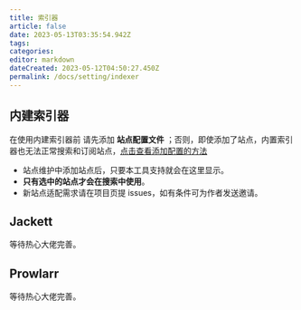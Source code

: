 ```yaml
---
title: 索引器
article: false
date: 2023-05-13T03:35:54.942Z
tags:
categories: 
editor: markdown
dateCreated: 2023-05-12T04:50:27.450Z
permalink: /docs/setting/indexer
---
```


## 内建索引器

在使用内建索引器前 请先添加 **站点配置文件** ；否则，即使添加了站点，内置索引器也无法正常搜索和订阅站点，[点击查看添加配置的方法](/docs/sites/setting/)

- 站点维护中添加站点后，只要本工具支持就会在这里显示。
- **只有选中的站点才会在搜索中使用**。
- 新站点适配需求请在项目页提 issues，如有条件可为作者发送邀请。

## Jackett

等待热心大佬完善。

## Prowlarr

等待热心大佬完善。